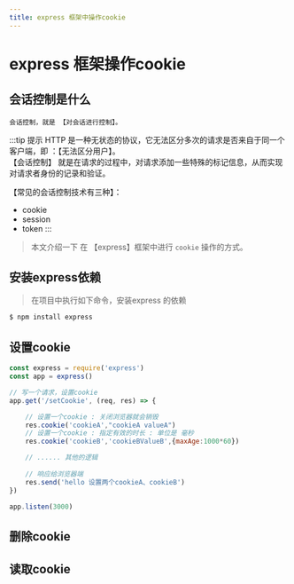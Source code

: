 ```yaml
---
title: express 框架中操作cookie
---
```


# express 框架操作cookie

## 会话控制是什么

```
会话控制，就是 【对会话进行控制】。

```
:::tip 提示
HTTP 是一种无状态的协议，它无法区分多次的请求是否来自于同一个客户端，即 ：【无法区分用户】。<br>
【会话控制】 就是在请求的过程中，对请求添加一些特殊的标记信息，从而实现对请求者身份的记录和验证。<br>

【常见的会话控制技术有三种】：
* cookie
* session
* token
:::



> 本文介绍一下 在 【express】框架中进行 `cookie` 操作的方式。

## 安装express依赖
> 在项目中执行如下命令，安装express 的依赖
```cmd
$ npm install express
```

## 设置cookie
```js
const express = require('express')
const app = express()

// 写一个请求，设置cookie
app.get('/setCookie', (req, res) => {

    // 设置一个cookie : 关闭浏览器就会销毁
    res.cookie('cookieA',"cookieA valueA")
    // 设置一个cookie : 指定有效的时长 : 单位是 毫秒
    res.cookie('cookieB','cookieBValueB',{maxAge:1000*60})

    // ...... 其他的逻辑
    
    // 响应给浏览器端
    res.send('hello 设置两个cookieA、cookieB')
})

app.listen(3000)
```
## 删除cookie
## 读取cookie
